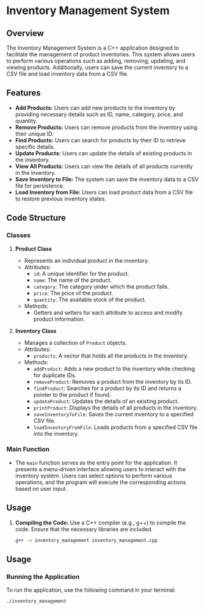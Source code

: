 # Inventory Management System

## Overview
The Inventory Management System is a C++ application designed to facilitate the management of product inventories. This system allows users to perform various operations such as adding, removing, updating, and viewing products. Additionally, users can save the current inventory to a CSV file and load inventory data from a CSV file.

## Features
- **Add Products:** Users can add new products to the inventory by providing necessary details such as ID, name, category, price, and quantity.
- **Remove Products:** Users can remove products from the inventory using their unique ID.
- **Find Products:** Users can search for products by their ID to retrieve specific details.
- **Update Products:** Users can update the details of existing products in the inventory.
- **View All Products:** Users can view the details of all products currently in the inventory.
- **Save Inventory to File:** The system can save the inventory data to a CSV file for persistence.
- **Load Inventory from File:** Users can load product data from a CSV file to restore previous inventory states.

## Code Structure

### Classes
1. **Product Class**
   - Represents an individual product in the inventory.
   - Attributes:
     - `id`: A unique identifier for the product.
     - `name`: The name of the product.
     - `category`: The category under which the product falls.
     - `price`: The price of the product.
     - `quantity`: The available stock of the product.
   - Methods:
     - Getters and setters for each attribute to access and modify product information.

2. **Inventory Class**
   - Manages a collection of `Product` objects.
   - Attributes:
     - `products`: A vector that holds all the products in the inventory.
   - Methods:
     - `addProduct`: Adds a new product to the inventory while checking for duplicate IDs.
     - `removeProduct`: Removes a product from the inventory by its ID.
     - `findProduct`: Searches for a product by its ID and returns a pointer to the product if found.
     - `updateProduct`: Updates the details of an existing product.
     - `printProduct`: Displays the details of all products in the inventory.
     - `saveInventoryToFile`: Saves the current inventory to a specified CSV file.
     - `loadInventoryFromFile`: Loads products from a specified CSV file into the inventory.

### Main Function
- The `main` function serves as the entry point for the application. It presents a menu-driven interface allowing users to interact with the inventory system. Users can select options to perform various operations, and the program will execute the corresponding actions based on user input.

## Usage
1. **Compiling the Code:** Use a C++ compiler (e.g., g++) to compile the code. Ensure that the necessary libraries are included.
   ```bash
   g++ -o inventory_management inventory_management.cpp
## Usage

### Running the Application
To run the application, use the following command in your terminal:

```bash
./inventory_management
